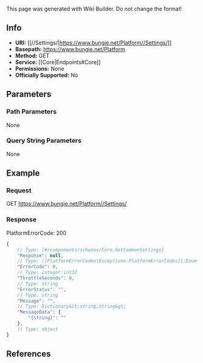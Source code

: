 <span class="wiki-builder">This page was generated with Wiki Builder. Do not change the format!</span>

## Info


* **URI:** [[//Settings/|https://www.bungie.net/Platform//Settings/]]
* **Basepath:** https://www.bungie.net/Platform
* **Method:** GET
* **Service:** [[Core|Endpoints#Core]]
* **Permissions:** None
* **Officially Supported:** No

## Parameters
### Path Parameters
None

### Query String Parameters
None

## Example
### Request
GET https://www.bungie.net/Platform//Settings/

### Response
PlatformErrorCode: 200
```javascript
{
    // Type: [#/components/schemas/Core.GetCommonSettings]
    "Response": null,
    // Type: [[PlatformErrorCodes|Exceptions-PlatformErrorCodes]]:Enum
    "ErrorCode": 0,
    // Type: integer:int32
    "ThrottleSeconds": 0,
    // Type: string
    "ErrorStatus": "",
    // Type: string
    "Message": "",
    // Type: Dictionary&lt;string,string&gt;
    "MessageData": {
        "{string}": ""
    },
    // Type: object
}

```

## References
